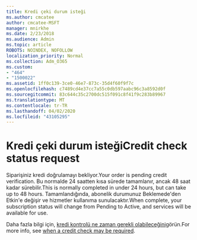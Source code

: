 ```yaml
---
title: Kredi çeki durum isteği
ms.author: cmcatee
author: cmcatee-MSFT
manager: mnirkhe
ms.date: 2/23/2018
ms.audience: Admin
ms.topic: article
ROBOTS: NOINDEX, NOFOLLOW
localization_priority: Normal
ms.collection: Adm_O365
ms.custom:
- "464"
- "1500022"
ms.assetid: 1ff0c139-3ce0-46e7-873c-35d4f60f9f7c
ms.openlocfilehash: c7489cd4e37cc7a55c0db597aabc96c3a8592d0f
ms.sourcegitcommit: 83c644c35c2700dc515f091c8f41f9c283b89967
ms.translationtype: MT
ms.contentlocale: tr-TR
ms.lasthandoff: 04/02/2020
ms.locfileid: "43105295"
---
```

# <a name="credit-check-status-request"></a><span data-ttu-id="6e951-102">Kredi çeki durum isteği</span><span class="sxs-lookup"><span data-stu-id="6e951-102">Credit check status request</span></span>

<span data-ttu-id="6e951-103">Siparişiniz kredi doğrulamayı bekliyor.</span><span class="sxs-lookup"><span data-stu-id="6e951-103">Your order is pending credit verification.</span></span> <span data-ttu-id="6e951-104">Bu normalde 24 saatten kısa sürede tamamlanır, ancak 48 saat kadar sürebilir.</span><span class="sxs-lookup"><span data-stu-id="6e951-104">This is normally completed in under 24 hours, but can take up to 48 hours.</span></span> <span data-ttu-id="6e951-105">Tamamlandığında, abonelik durumunuz Beklemede'den Etkin'e değişir ve hizmetler kullanıma sunulacaktır.</span><span class="sxs-lookup"><span data-stu-id="6e951-105">When complete, your subscription status will change from Pending to Active, and services will be available for use.</span></span>

<span data-ttu-id="6e951-106">Daha fazla bilgi için, [kredi kontrolü ne zaman gerekli olabileceğini](https://docs.microsoft.com/microsoft-365/commerce/billing-and-payments/pay-for-your-subscription?view=o365-worldwide#pay-by-invoice-check-or-eft)görün.</span><span class="sxs-lookup"><span data-stu-id="6e951-106">For more info, see [when a credit check may be required](https://docs.microsoft.com/microsoft-365/commerce/billing-and-payments/pay-for-your-subscription?view=o365-worldwide#pay-by-invoice-check-or-eft).</span></span>
